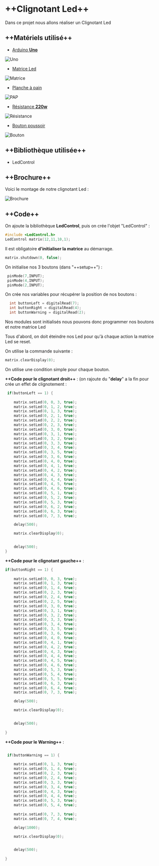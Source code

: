 # ++**Clignotant Led**++


Dans ce projet nous allons réaliser un Clignotant Led

## ++**Matériels utilisé**++ 

- [Arduino **Uno**](https://store.arduino.cc/arduino-uno-rev3) 

![Uno](https://store-cdn.arduino.cc/uni/catalog/product/cache/1/image/520x330/604a3538c15e081937dbfbd20aa60aad/a/0/a000066_featured_1_.jpg)  

- [Matrice Led](https://www.google.com/aclk?sa=L&ai=DChcSEwiSrYLOjoTgAhVJFtMKHShNB2QYABADGgJ3Yg&sig=AOD64_2CHBQWl-pxz3uC6rWnS-fuBa1apg&ctype=5&q=&ved=0ahUKEwjujvzNjoTgAhUS2BoKHb26Bm4Q9aACCEA&adurl)

![Matrice](https://encrypted-tbn1.gstatic.com/shopping?q=tbn:ANd9GcQQ265RlLMECgHAk1GJ8q16kRqEB2JS3BQpHyeu53h_BcRRiZQrg5THHSqA5Dp5BK9swwL2q6Cdbr0&usqp=CAc)

- [Planche à pain](https://www.amazon.fr/Hilitand-Planche-Prototype-Soudure-Plastique/dp/B07GZJBDCP/ref=sr_1_3?s=electronics&ie=UTF8&qid=1548253900&sr=1-3&keywords=arduino+planche+a+pain)

![PAP](https://images-na.ssl-images-amazon.com/images/I/61eLGcyoCkL._SL1001_.jpg)

- [Résistance **220w**](https://www.googleadservices.com/pagead/aclk?sa=L&ai=DChcSEwjvncnQj4TgAhXOQ9MKHcgwBr8YABADGgJ3Yg&ohost=www.google.com&cid=CAESEOD2XuofU8MZh0AuejmGKe0&sig=AOD64_2jNpuwC_T2HDPYNNYy928kD3dSrw&ctype=5&q=&ved=0ahUKEwiL3sHQj4TgAhUqzYUKHZzQD2oQ9aACCEE&adurl=) 

![Résistance](https://encrypted-tbn3.gstatic.com/shopping?q=tbn:ANd9GcR5CjpVDb9_UlxySNx5u_dtVJycmREpyyKO9FkIi3JKA4ABRQaCSs-TOz_FwRKrvKb7wAOVyUutIL0&usqp=CAc)

- [Bouton poussoir](https://www.googleadservices.com/pagead/aclk?sa=L&ai=DChcSEwilvK3zj4TgAhUkKNMKHQr1BjAYABABGgJ3Yg&ohost=www.google.com&cid=CAESEOD26o94trqQGF67pHSOCmQ&sig=AOD64_3QZPU7sdC5EdL17B2_UyMno5iPXg&ctype=5&q=&ved=0ahUKEwjqtKfzj4TgAhWLzYUKHZATD6cQwg8IMQ&adurl=)

![Bouton](https://encrypted-tbn0.gstatic.com/shopping?q=tbn:ANd9GcT08WhRouiCQ2Ra7-bVFVjK63CH5VgyiPHdVN-j1xTv6l7ssHkpgr8JvnWDD0PdqkUDXDD8pduQXQ&usqp=CAc) 

## **++Bibliothèque utilisée++** 

- LedControl

## **++Brochure++**

Voici le montage de notre clignotant Led :

![Brochure](https://image.noelshack.com/fichiers/2019/04/3/1548252248-montage-led-clignotant-bb.png)
 

## ++**Code**++

On ajoute la bibliothèque **LedControl**, puis on crée l'objet "LedControl" :

``` c++
#include <LedControl.h>
LedControl matrix(12,11,10,1);
```

Il est obligatoire **d'initialiser la matrice** au démarrage.

``` c++
matrix.shutdown(0, false);
```

On initialise nos 3 boutons (dans "++setup++") : 

``` c++
 pinMode(7,INPUT);
 pinMode(4,INPUT);
 pinMode(2,INPUT);
```

On crée nos variables pour récupérer la position de nos boutons : 

``` c++ 
  int buttonLeft = digitalRead(7);
  int buttonRight = digitalRead(4);
  int buttonWarning = digitalRead(2);
```  

Nos modules sont initialisés nous pouvons donc programmer nos boutons et notre matrice Led

Tous d'abord, on doit éteindre nos Led pour qu'à chaque action la matrice Led se reset. 

On utilise la commande suivante : 

``` c++
matrix.clearDisplay(0);
```

On utilise une condition simple pour chaque bouton.

**++Code pour le clignotant droit++** : (on rajoute du "**delay**" a la fin pour crée un effet de clignotement  :

``` c++
 if(buttonLeft == 1) { 
    
    matrix.setLed(0, 0, 3, true);
    matrix.setLed(0, 1, 2, true);
    matrix.setLed(0, 1, 3, true);
    matrix.setLed(0, 2, 1, true);
    matrix.setLed(0, 2, 2, true);
    matrix.setLed(0, 2, 3, true);
    matrix.setLed(0, 3, 0, true);
    matrix.setLed(0, 3, 1, true);
    matrix.setLed(0, 3, 2, true);
    matrix.setLed(0, 3, 3, true);
    matrix.setLed(0, 3, 4, true);
    matrix.setLed(0, 3, 5, true);
    matrix.setLed(0, 3, 6, true);
    matrix.setLed(0, 4, 0, true);
    matrix.setLed(0, 4, 1, true);
    matrix.setLed(0, 4, 2, true);
    matrix.setLed(0, 4, 3, true);
    matrix.setLed(0, 4, 4, true);
    matrix.setLed(0, 4, 5, true);
    matrix.setLed(0, 4, 6, true);
    matrix.setLed(0, 5, 1, true);
    matrix.setLed(0, 5, 2, true);
    matrix.setLed(0, 5, 3, true);
    matrix.setLed(0, 6, 2, true);
    matrix.setLed(0, 6, 3, true);
    matrix.setLed(0, 7, 3, true);

    delay(500);

    matrix.clearDisplay(0);
    

    delay(500);
}
```
 
**++Code pour le clignotant gauche++** : 
``` c++
if(buttonRight == 1) { 
    
    matrix.setLed(0, 0, 3, true);
    matrix.setLed(0, 1, 3, true);
    matrix.setLed(0, 1, 4, true);
    matrix.setLed(0, 2, 3, true);
    matrix.setLed(0, 2, 4, true);
    matrix.setLed(0, 2, 5, true);
    matrix.setLed(0, 3, 0, true);
    matrix.setLed(0, 3, 1, true);
    matrix.setLed(0, 3, 2, true);
    matrix.setLed(0, 3, 3, true);
    matrix.setLed(0, 3, 4, true);
    matrix.setLed(0, 3, 5, true);
    matrix.setLed(0, 3, 6, true); 
    matrix.setLed(0, 4, 0, true);
    matrix.setLed(0, 4, 1, true);
    matrix.setLed(0, 4, 2, true);
    matrix.setLed(0, 4, 3, true);
    matrix.setLed(0, 4, 4, true);
    matrix.setLed(0, 4, 5, true);
    matrix.setLed(0, 4, 6, true);   
    matrix.setLed(0, 5, 3, true);
    matrix.setLed(0, 5, 4, true);
    matrix.setLed(0, 5, 5, true);
    matrix.setLed(0, 6, 3, true);
    matrix.setLed(0, 6, 4, true);
    matrix.setLed(0, 7, 3, true);

    delay(500);

    matrix.clearDisplay(0);
    

    delay(500);
   
}
```

**++Code pour le Warning++** : 
``` c++

 if(buttonWarning == 1) { 
    
    matrix.setLed(0, 1, 3, true);
    matrix.setLed(0, 1, 4, true);
    matrix.setLed(0, 2, 3, true);
    matrix.setLed(0, 2, 4, true);
    matrix.setLed(0, 3, 3, true);
    matrix.setLed(0, 3, 4, true);
    matrix.setLed(0, 4, 3, true);
    matrix.setLed(0, 4, 4, true);
    matrix.setLed(0, 5, 3, true);
    matrix.setLed(0, 5, 4, true);    
   
    matrix.setLed(0, 7, 3, true);
    matrix.setLed(0, 7, 4, true);

    delay(1000);

    matrix.clearDisplay(0);
    

    delay(500);
   
}
```
